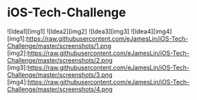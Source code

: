 # iOS-Tech-Challenge
 ![Idea1][img1]
 ![Idea2][img2] 
 ![Idea3][img3] 
 ![Idea4][img4] 
 [img1]:https://raw.githubusercontent.com/eJamesLin/iOS-Tech-Challenge/master/screenshots/1.png
 [img2]:https://raw.githubusercontent.com/eJamesLin/iOS-Tech-Challenge/master/screenshots/2.png
 [img3]:https://raw.githubusercontent.com/eJamesLin/iOS-Tech-Challenge/master/screenshots/3.png
 [img4]:https://raw.githubusercontent.com/eJamesLin/iOS-Tech-Challenge/master/screenshots/4.png
